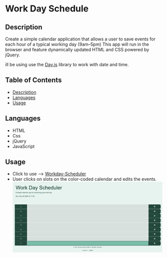 # Work Day Schedule

## Description 

Create a simple calendar application that allows a user to save events for each hour of a typical working day (9am&ndash;5pm) This app will run in the browser and feature dynamically updated HTML and CSS powered by jQuery.

ill be using use the [Day.js](https://day.js.org/en/) library to work with date and time. 

## Table of Contents 

- [Description](#description)
- [Languages](#languages)
- [Usage](#usage)


## Languages

- HTML
- Css
- jQuery
- JavaScript

## Usage
-  Click to use --> [Workday-Scheduler](https://jos-j.github.io/Workday-Schedule/)
- User clicks on slots on the color-coded calendar and edits the events.
![Scheduler](./Assets/screenshot.png)